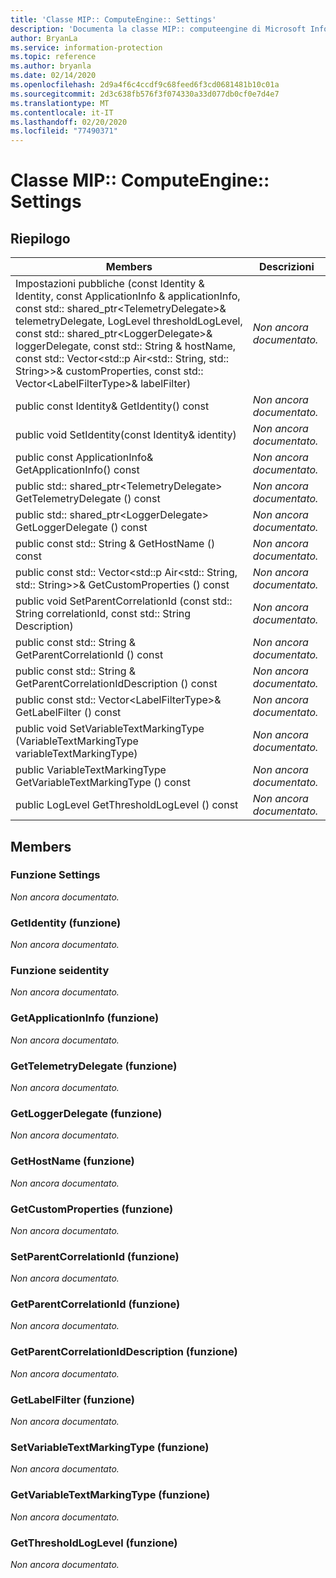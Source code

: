 ```yaml
---
title: 'Classe MIP:: ComputeEngine:: Settings'
description: 'Documenta la classe MIP:: computeengine di Microsoft Information Protection (MIP) SDK.'
author: BryanLa
ms.service: information-protection
ms.topic: reference
ms.author: bryanla
ms.date: 02/14/2020
ms.openlocfilehash: 2d9a4f6c4ccdf9c68feed6f3cd0681481b10c01a
ms.sourcegitcommit: 2d3c638fb576f3f074330a33d077db0cf0e7d4e7
ms.translationtype: MT
ms.contentlocale: it-IT
ms.lasthandoff: 02/20/2020
ms.locfileid: "77490371"
---
```

# <a name="class-mipcomputeenginesettings"></a>Classe MIP:: ComputeEngine:: Settings 
  
## <a name="summary"></a>Riepilogo
 Members                        | Descrizioni                                
--------------------------------|---------------------------------------------
Impostazioni pubbliche (const Identity & Identity, const ApplicationInfo & applicationInfo, const std:: shared_ptr\<TelemetryDelegate\>& telemetryDelegate, LogLevel thresholdLogLevel, const std:: shared_ptr\<LoggerDelegate\>& loggerDelegate, const std:: String & hostName, const std:: Vector\<std::p Air\<std:: String, std:: String\>\>& customProperties, const std:: Vector\<LabelFilterType\>& labelFilter)  | _Non ancora documentato._
public const Identity& GetIdentity() const  | _Non ancora documentato._
public void SetIdentity(const Identity& identity)  | _Non ancora documentato._
public const ApplicationInfo& GetApplicationInfo() const  | _Non ancora documentato._
public std:: shared_ptr\<TelemetryDelegate\> GetTelemetryDelegate () const  | _Non ancora documentato._
public std:: shared_ptr\<LoggerDelegate\> GetLoggerDelegate () const  | _Non ancora documentato._
public const std:: String & GetHostName () const  | _Non ancora documentato._
public const std:: Vector\<std::p Air\<std:: String, std:: String\>\>& GetCustomProperties () const  | _Non ancora documentato._
public void SetParentCorrelationId (const std:: String correlationId, const std:: String Description)  | _Non ancora documentato._
public const std:: String & GetParentCorrelationId () const  | _Non ancora documentato._
public const std:: String & GetParentCorrelationIdDescription () const  | _Non ancora documentato._
public const std:: Vector\<LabelFilterType\>& GetLabelFilter () const  | _Non ancora documentato._
public void SetVariableTextMarkingType (VariableTextMarkingType variableTextMarkingType)  | _Non ancora documentato._
public VariableTextMarkingType GetVariableTextMarkingType () const  | _Non ancora documentato._
public LogLevel GetThresholdLogLevel () const  | _Non ancora documentato._
  
## <a name="members"></a>Members
  
### <a name="settings-function"></a>Funzione Settings
_Non ancora documentato._

  
### <a name="getidentity-function"></a>GetIdentity (funzione)
_Non ancora documentato._

  
### <a name="setidentity-function"></a>Funzione seidentity
_Non ancora documentato._

  
### <a name="getapplicationinfo-function"></a>GetApplicationInfo (funzione)
_Non ancora documentato._

  
### <a name="gettelemetrydelegate-function"></a>GetTelemetryDelegate (funzione)
_Non ancora documentato._

  
### <a name="getloggerdelegate-function"></a>GetLoggerDelegate (funzione)
_Non ancora documentato._

  
### <a name="gethostname-function"></a>GetHostName (funzione)
_Non ancora documentato._

  
### <a name="getcustomproperties-function"></a>GetCustomProperties (funzione)
_Non ancora documentato._

  
### <a name="setparentcorrelationid-function"></a>SetParentCorrelationId (funzione)
_Non ancora documentato._

  
### <a name="getparentcorrelationid-function"></a>GetParentCorrelationId (funzione)
_Non ancora documentato._

  
### <a name="getparentcorrelationiddescription-function"></a>GetParentCorrelationIdDescription (funzione)
_Non ancora documentato._

  
### <a name="getlabelfilter-function"></a>GetLabelFilter (funzione)
_Non ancora documentato._

  
### <a name="setvariabletextmarkingtype-function"></a>SetVariableTextMarkingType (funzione)
_Non ancora documentato._

  
### <a name="getvariabletextmarkingtype-function"></a>GetVariableTextMarkingType (funzione)
_Non ancora documentato._

  
### <a name="getthresholdloglevel-function"></a>GetThresholdLogLevel (funzione)
_Non ancora documentato._
